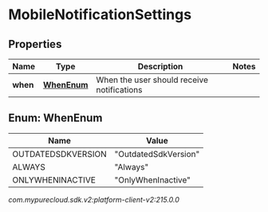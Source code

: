 # MobileNotificationSettings


## Properties

| Name | Type | Description | Notes |
| ------------ | ------------- | ------------- | ------------- |
| **when** | [**WhenEnum**](#Enum--WhenEnum) | When the user should receive notifications |  |


## Enum: WhenEnum

| Name | Value |
| ---- | ----- |
| OUTDATEDSDKVERSION | &quot;OutdatedSdkVersion&quot; | 
| ALWAYS | &quot;Always&quot; | 
| ONLYWHENINACTIVE | &quot;OnlyWhenInactive&quot; | 




_com.mypurecloud.sdk.v2:platform-client-v2:215.0.0_
